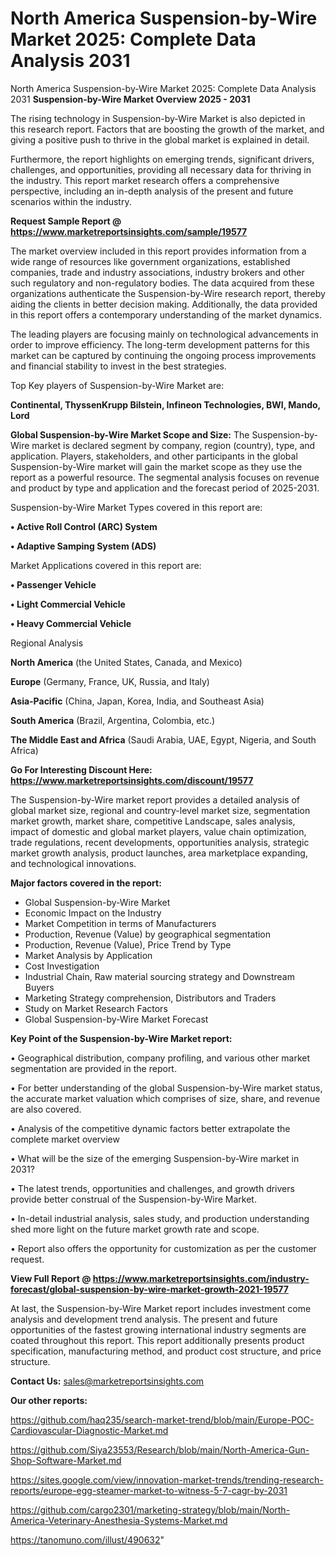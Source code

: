 # North America Suspension-by-Wire Market 2025: Complete Data Analysis 2031
North America Suspension-by-Wire Market 2025: Complete Data Analysis 2031
<Strong> Suspension-by-Wire Market Overview 2025 - 2031</strong>

The rising technology in Suspension-by-Wire Market is also depicted in this research report. Factors that are boosting the growth of the market, and giving a positive push to thrive in the global market is explained in detail.

Furthermore, the report highlights on emerging trends, significant drivers, challenges, and opportunities, providing all necessary data for thriving in the industry. This report market research offers a comprehensive perspective, including an in-depth analysis of the present and future scenarios within the industry.

<strong>Request Sample Report @ <a href=https://www.marketreportsinsights.com/sample/19577>https://www.marketreportsinsights.com/sample/19577</a></strong>

The market overview included in this report provides information from a wide range of resources like government organizations, established companies, trade and industry associations, industry brokers and other such regulatory and non-regulatory bodies. The data acquired from these organizations authenticate the Suspension-by-Wire research report, thereby aiding the clients in better decision making. Additionally, the data provided in this report offers a contemporary understanding of the market dynamics.

The leading players are focusing mainly on technological advancements in order to improve efficiency. The long-term development patterns for this market can be captured by continuing the ongoing process improvements and financial stability to invest in the best strategies.

Top Key players of Suspension-by-Wire Market are:

<strong>Continental, ThyssenKrupp Bilstein, Infineon Technologies, BWI, Mando, Lord</strong>

<strong><b>Global Suspension-by-Wire Market Scope and Size:</b></strong>
The Suspension-by-Wire market is declared segment by company, region (country), type, and application. Players, stakeholders, and other participants in the global Suspension-by-Wire market will gain the market scope as they use the report as a powerful resource. The segmental analysis focuses on revenue and product by type and application and the forecast period of 2025-2031.

Suspension-by-Wire Market Types covered in this report are:

<strong>• Active Roll Control (ARC) System

• Adaptive Samping System (ADS)</strong>

Market Applications covered in this report are:

<strong>• Passenger Vehicle

• Light Commercial Vehicle

• Heavy Commercial Vehicle</strong> 

Regional Analysis

<strong>North America</strong> (the United States, Canada, and Mexico)

<strong>Europe</strong> (Germany, France, UK, Russia, and Italy)

<strong>Asia-Pacific</strong> (China, Japan, Korea, India, and Southeast Asia)

<strong>South America</strong> (Brazil, Argentina, Colombia, etc.)

<strong>The Middle East and Africa</strong> (Saudi Arabia, UAE, Egypt, Nigeria, and South Africa)

<strong>Go For Interesting Discount Here: <a href=https://www.marketreportsinsights.com/discount/19577>https://www.marketreportsinsights.com/discount/19577</a></strong>

The Suspension-by-Wire market report provides a detailed analysis of global market size, regional and country-level market size, segmentation market growth, market share, competitive Landscape, sales analysis, impact of domestic and global market players, value chain optimization, trade regulations, recent developments, opportunities analysis, strategic market growth analysis, product launches, area marketplace expanding, and technological innovations.

<strong><b>Major factors covered in the report:</b></strong>
<ul>
  <li>Global Suspension-by-Wire Market </li>
  <li>Economic Impact on the Industry</li>
  <li>Market Competition in terms of Manufacturers</li>
  <li>Production, Revenue (Value) by geographical segmentation</li>
  <li>Production, Revenue (Value), Price Trend by Type</li>
  <li>Market Analysis by Application</li>
  <li>Cost Investigation</li>
  <li>Industrial Chain, Raw material sourcing strategy and Downstream Buyers</li>
  <li>Marketing Strategy comprehension, Distributors and Traders</li>
  <li>Study on Market Research Factors</li>
  <li>Global Suspension-by-Wire Market Forecast</li>
</ul>

<strong><b>Key Point of the Suspension-by-Wire Market report:</b></strong>

• Geographical distribution, company profiling, and various other market segmentation are provided in the report.

• For better understanding of the global Suspension-by-Wire market status, the accurate market valuation which comprises of size, share, and revenue are also covered.

• Analysis of the competitive dynamic factors better extrapolate the complete market overview

• What will be the size of the emerging Suspension-by-Wire market in 2031?

• The latest trends, opportunities and challenges, and growth drivers provide better construal of the Suspension-by-Wire Market.

• In-detail industrial analysis, sales study, and production understanding shed more light on the future market growth rate and scope.

• Report also offers the opportunity for customization as per the customer request.

<strong><b>View Full Report @ <a href=https://www.marketreportsinsights.com/industry-forecast/global-suspension-by-wire-market-growth-2021-19577>https://www.marketreportsinsights.com/industry-forecast/global-suspension-by-wire-market-growth-2021-19577</a></b></strong>


At last, the Suspension-by-Wire Market report includes investment come analysis and development trend analysis. The present and future opportunities of the fastest growing international industry segments are coated throughout this report. This report additionally presents product specification, manufacturing method, and product cost structure, and price structure.

<strong>Contact Us:</strong>
sales@marketreportsinsights.com

<strong>Our other reports:</strong>

<a href=https://github.com/haq235/search-market-trend/blob/main/Europe-POC-Cardiovascular-Diagnostic-Market.md>https://github.com/haq235/search-market-trend/blob/main/Europe-POC-Cardiovascular-Diagnostic-Market.md</a>

<a href=https://github.com/Siya23553/Research/blob/main/North-America-Gun-Shop-Software-Market.md>https://github.com/Siya23553/Research/blob/main/North-America-Gun-Shop-Software-Market.md</a>

<a href=https://sites.google.com/view/innovation-market-trends/trending-research-reports/europe-egg-steamer-market-to-witness-5-7-cagr-by-2031>https://sites.google.com/view/innovation-market-trends/trending-research-reports/europe-egg-steamer-market-to-witness-5-7-cagr-by-2031</a>

<a href=https://github.com/cargo2301/marketing-strategy/blob/main/North-America-Veterinary-Anesthesia-Systems-Market.md>https://github.com/cargo2301/marketing-strategy/blob/main/North-America-Veterinary-Anesthesia-Systems-Market.md</a>

<a href=https://tanomuno.com/illust/490632>https://tanomuno.com/illust/490632</a>"

